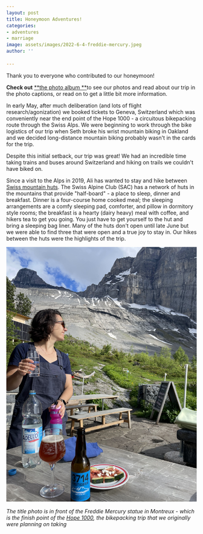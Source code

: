 ```yaml
---
layout: post
title: Honeymoon Adventures!
categories:
- adventures
- marriage
image: assets/images/2022-6-4-freddie-mercury.jpeg
author: ''

---
```

Thank you to everyone who contributed to our honeymoon!

**Check out** [**the photo album **](https://photos.app.goo.gl/2515vJSTwsexBeaa8)to see our photos and read about our trip in the photo captions, or read on to get a little bit more information.

In early May, after much deliberation (and lots of flight research/agonization) we booked tickets to Geneva, Switzerland which was conveniently near the end point of the Hope 1000 - a circuitous bikepacking route through the Swiss Alps. We were beginning to work through the bike logistics of our trip when Seth broke his wrist mountain biking in Oakland and we decided long-distance mountain biking probably wasn't in the cards for the trip.

Despite this initial setback, our trip was great! We had an incredible time taking trains and buses around Switzerland and hiking on trails we couldn't have biked on.

Since a visit to the Alps in 2019, Ali has wanted to stay and hike between [Swiss mountain huts](https://www.myswitzerland.com/en-ch/experiences/summer-autumn/hiking/alpine-passes-trail/sac-huetten/). The Swiss Alpine Club (SAC) has a network of huts in the mountains that provide "half-board" - a place to sleep, dinner and breakfast. Dinner is a four-course home cooked meal; the sleeping arrangements are a comfy sleeping pad, comforter, and pillow in dormitory style rooms; the breakfast is a hearty (dairy heavy) meal with coffee, and hikers tea to get you going. You just have to get yourself to the hut and bring a sleeping bag liner. Many of the huts don't open until late June but we were able to find three that were open and a true joy to stay in. Our hikes between the huts were the highlights of the trip.

![](/assets/images/2022-6-7-dolenhornhutte-ali.jpg)

_The title photo is in front of the Freddie Mercury statue in Montreux - which is the finish point of the_ [_Hope 1000_](https://bikepacking.com/routes/hope-1000/)_, the bikepacking trip that we originally were planning on taking_